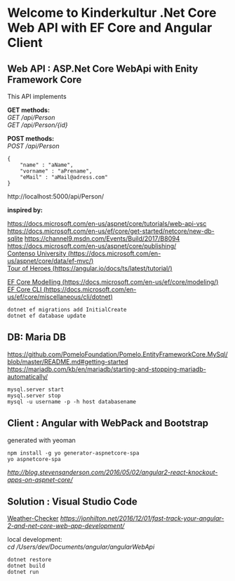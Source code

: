 # Welcome to Kinderkultur .Net Core Web API with EF Core and Angular Client

## Web API : ASP.Net Core WebApi with Enity Framework Core 
This API implements 

__GET methods:__  
_GET /api/Person_  
_GET /api/Person/{id}_  

__POST methods:__   
_POST /api/Person_

    {  
        "name" : "aName",  
        "vorname" : "aPrename",  
        "eMail" : "aMail@adress.com"  
    }  

http://localhost:5000/api/Person/  

__inspired by:__

https://docs.microsoft.com/en-us/aspnet/core/tutorials/web-api-vsc  
https://docs.microsoft.com/en-us/ef/core/get-started/netcore/new-db-sqlite
https://channel9.msdn.com/Events/Build/2017/B8094  
https://docs.microsoft.com/en-us/aspnet/core/publishing/  
[Contenso University (https://docs.microsoft.com/en-us/aspnet/core/data/ef-mvc/)](https://docs.microsoft.com/en-us/aspnet/core/data/ef-mvc/)  
[Tour of Heroes (https://angular.io/docs/ts/latest/tutorial/)](https://angular.io/docs/ts/latest/tutorial/)  

[EF Core Modelling (https://docs.microsoft.com/en-us/ef/core/modeling/)](https://docs.microsoft.com/en-us/ef/core/modeling/)  
[EF Core CLI (https://docs.microsoft.com/en-us/ef/core/miscellaneous/cli/dotnet)](https://docs.microsoft.com/en-us/ef/core/miscellaneous/cli/dotnet)  

    dotnet ef migrations add InitialCreate  
    dotnet ef database update  

## DB: Maria DB

https://github.com/PomeloFoundation/Pomelo.EntityFrameworkCore.MySql/blob/master/README.md#getting-started  
https://mariadb.com/kb/en/mariadb/starting-and-stopping-mariadb-automatically/  

    mysql.server start  
    mysql.server stop  
    mysql -u username -p -h host databasename  
    
## Client : Angular with WebPack and Bootstrap
generated with yeoman

    npm install -g yo generator-aspnetcore-spa 
    yo aspnetcore-spa 
_http://blog.stevensanderson.com/2016/05/02/angular2-react-knockout-apps-on-aspnet-core/_
    
## Solution : Visual Studio Code

[Weather-Checker](https://jonhilton.net/2016/12/01/fast-track-your-angular-2-and-net-core-web-app-development/)  _https://jonhilton.net/2016/12/01/fast-track-your-angular-2-and-net-core-web-app-development/_

local development:  
    _cd /Users/dev/Documents/angular/angularWebApi_

    dotnet restore  
    dotnet build  
    dotnet run  
